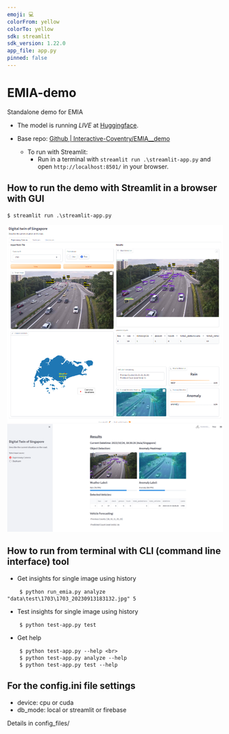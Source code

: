 ```yaml
---
emoji: 💻
colorFrom: yellow
colorTo: yellow
sdk: streamlit
sdk_version: 1.22.0
app_file: app.py
pinned: false
---
```


# EMIA-demo
 Standalone demo for EMIA

- The model is running *LIVE* at [Huggingface](https://huggingface.co/spaces/Interactive-Coventry/EMIA__demo).

- Base repo: [Github | Interactive-Coventry/EMIA__demo](https://github.com/Interactive-Coventry/EMIA__demo/)

  - To run with Streamlit:
    - Run in a terminal with `streamlit run .\streamlit-app.py` and open `http://localhost:8501/` in your browser.


## How to run the demo with Streamlit in a browser with GUI
```
$ streamlit run .\streamlit-app.py
```
![demo_1.png](assets/demo_1.png)
![demo_2.png](assets/demo_2.png)

## How to run from terminal with CLI (command line interface) tool
- Get insights for single image using history <br>
```
    $ python run_emia.py analyze "data\test\1703\1703_20230913183132.jpg" 5
```

- Test insights for single image using history <br>
```
    $ python test-app.py test 
```

- Get help <br>
```
    $ python test-app.py --help <br>
    $ python test-app.py analyze --help
    $ python test-app.py test --help
```

## For the config.ini file settings 

- device: cpu or cuda
- db_mode: local or streamlit or firebase

Details in config_files/
